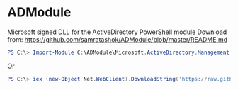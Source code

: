 # ADModule
Microsoft signed DLL for the ActiveDirectory PowerShell module
Download from:
https://github.com/samratashok/ADModule/blob/master/README.md


 ```powershell
PS C:\> Import-Module C:\ADModule\Microsoft.ActiveDirectory.Management.dll -Verbose
```
Or
```powershell
PS C:\> iex (new-Object Net.WebClient).DownloadString('https://raw.githubusercontent.com/samratashok/ADModule/master/Import-ActiveDirectory.ps1');Import-ActiveDirectory
```
